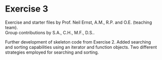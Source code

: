 # Exercise 3

Exercise and starter files by Prof. Neil Ernst, A.M., R.P. and O.E. (teaching team).  
Group contributions by S.A., C.H., M.F., D.S..

Further development of skeleton code from Exercise 2. Added searching and sorting capabilities using an iterator and function objects.
Two different strategies employed for searching and sorting.
